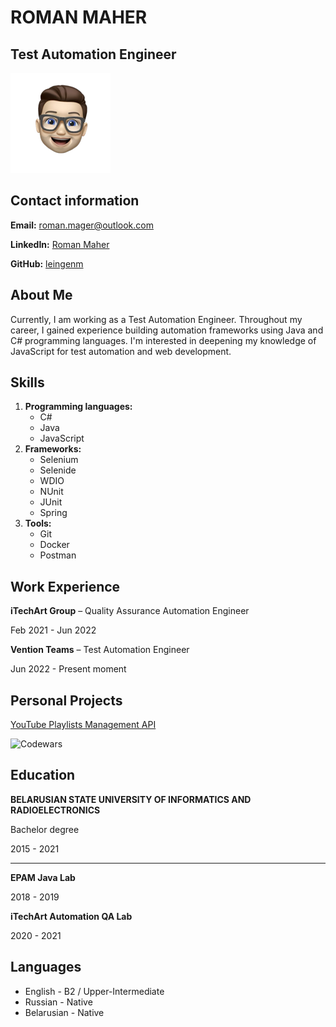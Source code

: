 # ROMAN MAHER

## Test Automation Engineer

![Avatar](./assets/avatar.png)

## Contact information

**Email:** <roman.mager@outlook.com>

**LinkedIn:** [Roman Maher](https://www.linkedin.com/in/roman-maher/)

**GitHub:** [leingenm](https://github.com/leingenm)

## About Me

Currently, I am working as a Test Automation Engineer. Throughout my career, I gained experience building automation frameworks using Java and C# programming languages. I'm interested in deepening my knowledge of JavaScript for test automation and web development.

## Skills

1. **Programming languages:**
   * C#
   * Java
   * JavaScript
2. **Frameworks:**
   * Selenium
   * Selenide
   * WDIO
   * NUnit
   * JUnit
   * Spring
3. **Tools:**
   * Git
   * Docker
   * Postman

## Work Experience

**iTechArt Group** – Quality Assurance Automation Engineer

Feb 2021 - Jun 2022

**Vention Teams** – Test Automation Engineer

Jun 2022 - Present moment

## Personal Projects

[YouTube Playlists Management API](https://github.com/leingenm/ypm)

![Codewars](https://github.r2v.ch/codewars?user=Leingenm)

## Education

**BELARUSIAN STATE UNIVERSITY OF INFORMATICS AND RADIOELECTRONICS**

Bachelor degree

2015 - 2021

---

**EPAM Java Lab**

2018 - 2019

**iTechArt Automation QA Lab**

2020 - 2021

## Languages

* English - B2 / Upper-Intermediate
* Russian - Native
* Belarusian - Native
